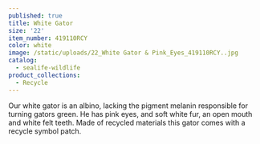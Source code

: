 ```yaml
---
published: true
title: White Gator
size: '22'
item_number: 419110RCY
color: white
image: /static/uploads/22_White Gator & Pink_Eyes_419110RCY..jpg
catalog:
  - sealife-wildlife
product_collections:
  - Recycle
---
```

Our white gator is an albino, lacking the pigment melanin responsible for turning gators green. He has pink eyes, and soft white fur, an open mouth and white felt teeth. Made of recycled materials this gator comes with a recycle symbol patch.
